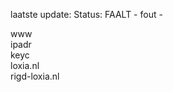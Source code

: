 laatste update: 
Status: FAALT - fout - 
<div class="service R">www</div><div class="service R">ipadr</div><div class="service R">keyc</div><div class="service G">loxia.nl</div><div class="service G">rigd-loxia.nl</div>